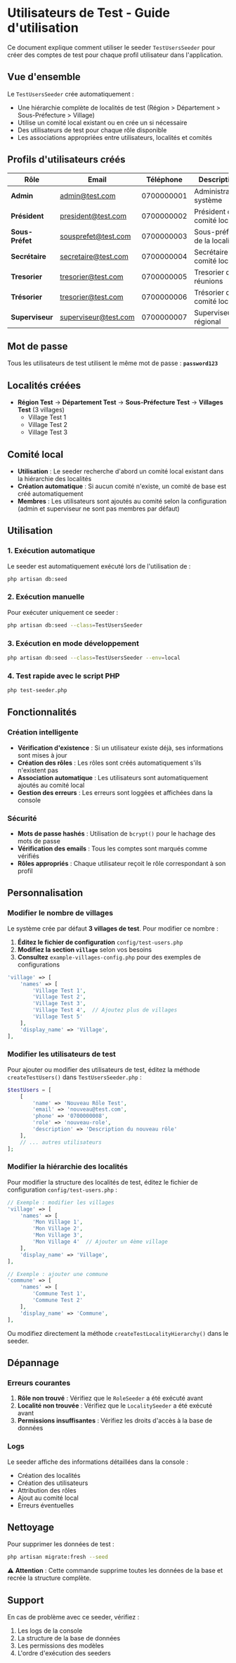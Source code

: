 # Utilisateurs de Test - Guide d'utilisation

Ce document explique comment utiliser le seeder `TestUsersSeeder` pour créer des comptes de test pour chaque profil utilisateur dans l'application.

## Vue d'ensemble

Le `TestUsersSeeder` crée automatiquement :
- Une hiérarchie complète de localités de test (Région > Département > Sous-Préfecture > Village)
- Utilise un comité local existant ou en crée un si nécessaire
- Des utilisateurs de test pour chaque rôle disponible
- Les associations appropriées entre utilisateurs, localités et comités

## Profils d'utilisateurs créés

| Rôle | Email | Téléphone | Description |
|------|-------|-----------|-------------|
| **Admin** | admin@test.com | 0700000001 | Administrateur système |
| **Président** | president@test.com | 0700000002 | Président du comité local |
| **Sous-Préfet** | sousprefet@test.com | 0700000003 | Sous-préfet de la localité |
| **Secrétaire** | secretaire@test.com | 0700000004 | Secrétaire du comité local |
| **Tresorier** | tresorier@test.com | 0700000005 | Tresorier des réunions |
| **Trésorier** | tresorier@test.com | 0700000006 | Trésorier du comité local |
| **Superviseur** | superviseur@test.com | 0700000007 | Superviseur régional |

## Mot de passe

Tous les utilisateurs de test utilisent le même mot de passe : **`password123`**

## Localités créées

- **Région Test** → **Département Test** → **Sous-Préfecture Test** → **Villages Test** (3 villages)
  - Village Test 1
  - Village Test 2  
  - Village Test 3

## Comité local

- **Utilisation** : Le seeder recherche d'abord un comité local existant dans la hiérarchie des localités
- **Création automatique** : Si aucun comité n'existe, un comité de base est créé automatiquement
- **Membres** : Les utilisateurs sont ajoutés au comité selon la configuration (admin et superviseur ne sont pas membres par défaut)

## Utilisation

### 1. Exécution automatique

Le seeder est automatiquement exécuté lors de l'utilisation de :

```bash
php artisan db:seed
```

### 2. Exécution manuelle

Pour exécuter uniquement ce seeder :

```bash
php artisan db:seed --class=TestUsersSeeder
```

### 3. Exécution en mode développement

```bash
php artisan db:seed --class=TestUsersSeeder --env=local
```

### 4. Test rapide avec le script PHP

```bash
php test-seeder.php
```

## Fonctionnalités

### Création intelligente

- **Vérification d'existence** : Si un utilisateur existe déjà, ses informations sont mises à jour
- **Création des rôles** : Les rôles sont créés automatiquement s'ils n'existent pas
- **Association automatique** : Les utilisateurs sont automatiquement ajoutés au comité local
- **Gestion des erreurs** : Les erreurs sont loggées et affichées dans la console

### Sécurité

- **Mots de passe hashés** : Utilisation de `bcrypt()` pour le hachage des mots de passe
- **Vérification des emails** : Tous les comptes sont marqués comme vérifiés
- **Rôles appropriés** : Chaque utilisateur reçoit le rôle correspondant à son profil

## Personnalisation

### Modifier le nombre de villages

Le système crée par défaut **3 villages de test**. Pour modifier ce nombre :

1. **Éditez le fichier de configuration** `config/test-users.php`
2. **Modifiez la section `village`** selon vos besoins
3. **Consultez** `example-villages-config.php` pour des exemples de configurations

```php
'village' => [
    'names' => [
        'Village Test 1',
        'Village Test 2', 
        'Village Test 3',
        'Village Test 4',  // Ajoutez plus de villages
        'Village Test 5'
    ],
    'display_name' => 'Village',
],
```

### Modifier les utilisateurs de test

Pour ajouter ou modifier des utilisateurs de test, éditez la méthode `createTestUsers()` dans `TestUsersSeeder.php` :

```php
$testUsers = [
    [
        'name' => 'Nouveau Rôle Test',
        'email' => 'nouveau@test.com',
        'phone' => '0700000008',
        'role' => 'nouveau-role',
        'description' => 'Description du nouveau rôle'
    ],
    // ... autres utilisateurs
];
```

### Modifier la hiérarchie des localités

Pour modifier la structure des localités de test, éditez le fichier de configuration `config/test-users.php` :

```php
// Exemple : modifier les villages
'village' => [
    'names' => [
        'Mon Village 1',
        'Mon Village 2',
        'Mon Village 3',
        'Mon Village 4'  // Ajouter un 4ème village
    ],
    'display_name' => 'Village',
],

// Exemple : ajouter une commune
'commune' => [
    'names' => [
        'Commune Test 1',
        'Commune Test 2'
    ],
    'display_name' => 'Commune',
],
```

Ou modifiez directement la méthode `createTestLocalityHierarchy()` dans le seeder.

## Dépannage

### Erreurs courantes

1. **Rôle non trouvé** : Vérifiez que le `RoleSeeder` a été exécuté avant
2. **Localité non trouvée** : Vérifiez que le `LocalitySeeder` a été exécuté avant
3. **Permissions insuffisantes** : Vérifiez les droits d'accès à la base de données

### Logs

Le seeder affiche des informations détaillées dans la console :
- Création des localités
- Création des utilisateurs
- Attribution des rôles
- Ajout au comité local
- Erreurs éventuelles

## Nettoyage

Pour supprimer les données de test :

```bash
php artisan migrate:fresh --seed
```

⚠️ **Attention** : Cette commande supprime toutes les données de la base et recrée la structure complète.

## Support

En cas de problème avec ce seeder, vérifiez :
1. Les logs de la console
2. La structure de la base de données
3. Les permissions des modèles
4. L'ordre d'exécution des seeders
